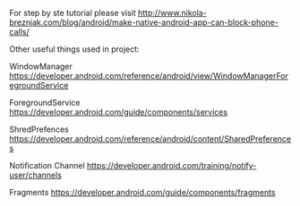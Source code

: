 

For step by ste tutorial please visit http://www.nikola-breznjak.com/blog/android/make-native-android-app-can-block-phone-calls/

Other useful things used in project:

WindowManager
https://developer.android.com/reference/android/view/WindowManagerForegroundService 

ForegroundService
https://developer.android.com/guide/components/services

ShredPrefences
https://developer.android.com/reference/android/content/SharedPreferences

Notification Channel
https://developer.android.com/training/notify-user/channels

Fragments
https://developer.android.com/guide/components/fragments









